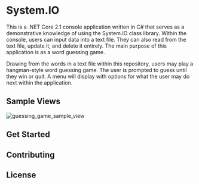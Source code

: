 # System.IO

This is a .NET Core 2.1 console application written in C# that serves as a demonstrative knowledge of using the System.IO class library. Within the console, users can input data into a text file. They can also read from the text file, update it, and delete it entirely. The main purpose of this application is as a word guessing game.

Drawing from the words in a text file within this repository, users may play a hangman-style word guessing game. The user is prompted to guess until they win or quit. A menu will display with options for what the user may do next within the application.

## Sample Views

![guessing_game_sample_view]()

## Get Started

## Contributing

## License